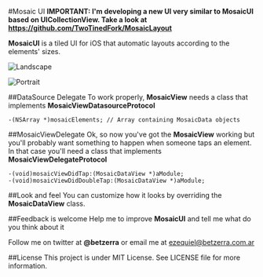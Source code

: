 #Mosaic UI
**IMPORTANT: I'm developing a new UI very similar to MosaicUI based on UICollectionView. Take a look at https://github.com/TwoTinedFork/MosaicLayout**

**MosaicUI** is a tiled UI for iOS that automatic layouts according to the elements' sizes.

![Landscape](http://www.betzerra.com.ar/wp-content/uploads/2013/01/mosaic_screenshot_001.png)

![Portrait](http://www.betzerra.com.ar/wp-content/uploads/2013/01/mosaic_screenshot_002.png)

##DataSource Delegate
To work properly, **MosaicView** needs a class that implements **MosaicViewDatasourceProtocol** 
```objc
-(NSArray *)mosaicElements; // Array containing MosaicData objects
```

##MosaicViewDelegate
Ok, so now you've got the **MosaicView** working but you'll probably want something to happen when someone taps an element. In that case you'll need a class that implements **MosaicViewDelegateProtocol**

```objc
-(void)mosaicViewDidTap:(MosaicDataView *)aModule;
-(void)mosaicViewDidDoubleTap:(MosaicDataView *)aModule;
```

##Look and feel
You can customize how it looks by overriding the **MosaicDataView** class.

##Feedback is welcome
Help me to improve **MosaicUI** and tell me what do you think about it

Follow me on twitter at **@betzerra** or email me at ezequiel@betzerra.com.ar

##License
This project is under MIT License. See LICENSE file for more information.
